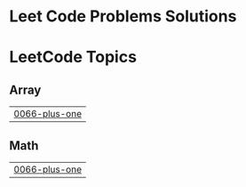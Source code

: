 # Leet Code Problems Solutions

<!---LeetCode Topics Start-->
# LeetCode Topics
## Array
|  |
| ------- |
| [0066-plus-one](https://github.com/firacil/Problem_Solved-Leet_Code-/tree/master/0066-plus-one) |
## Math
|  |
| ------- |
| [0066-plus-one](https://github.com/firacil/Problem_Solved-Leet_Code-/tree/master/0066-plus-one) |
<!---LeetCode Topics End-->